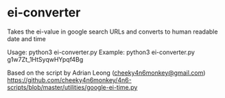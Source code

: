 # ei-converter
Takes the ei-value in google search URLs and converts to human readable date and time

Usage: python3 ei-converter.py <ei-value>
Example: python3 ei-converter.py g1w7Zt_1HtSyqwHYpqf4Bg

Based on the script by Adrian Leong (cheeky4n6monkey@gmail.com)
https://github.com/cheeky4n6monkey/4n6-scripts/blob/master/utilities/google-ei-time.py


